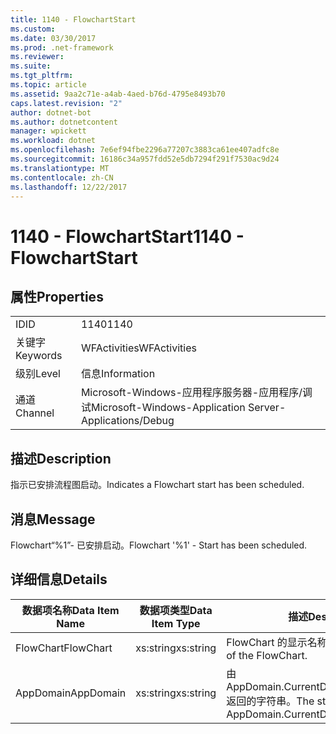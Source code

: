 ```yaml
---
title: 1140 - FlowchartStart
ms.custom: 
ms.date: 03/30/2017
ms.prod: .net-framework
ms.reviewer: 
ms.suite: 
ms.tgt_pltfrm: 
ms.topic: article
ms.assetid: 9aa2c71e-a4ab-4aed-b76d-4795e8493b70
caps.latest.revision: "2"
author: dotnet-bot
ms.author: dotnetcontent
manager: wpickett
ms.workload: dotnet
ms.openlocfilehash: 7e6ef94fbe2296a77207c3883ca61ee407adfc8e
ms.sourcegitcommit: 16186c34a957fdd52e5db7294f291f7530ac9d24
ms.translationtype: MT
ms.contentlocale: zh-CN
ms.lasthandoff: 12/22/2017
---
```

# <a name="1140---flowchartstart"></a><span data-ttu-id="c67b6-102">1140 - FlowchartStart</span><span class="sxs-lookup"><span data-stu-id="c67b6-102">1140 - FlowchartStart</span></span>
## <a name="properties"></a><span data-ttu-id="c67b6-103">属性</span><span class="sxs-lookup"><span data-stu-id="c67b6-103">Properties</span></span>  
  
|||  
|-|-|  
|<span data-ttu-id="c67b6-104">ID</span><span class="sxs-lookup"><span data-stu-id="c67b6-104">ID</span></span>|<span data-ttu-id="c67b6-105">1140</span><span class="sxs-lookup"><span data-stu-id="c67b6-105">1140</span></span>|  
|<span data-ttu-id="c67b6-106">关键字</span><span class="sxs-lookup"><span data-stu-id="c67b6-106">Keywords</span></span>|<span data-ttu-id="c67b6-107">WFActivities</span><span class="sxs-lookup"><span data-stu-id="c67b6-107">WFActivities</span></span>|  
|<span data-ttu-id="c67b6-108">级别</span><span class="sxs-lookup"><span data-stu-id="c67b6-108">Level</span></span>|<span data-ttu-id="c67b6-109">信息</span><span class="sxs-lookup"><span data-stu-id="c67b6-109">Information</span></span>|  
|<span data-ttu-id="c67b6-110">通道</span><span class="sxs-lookup"><span data-stu-id="c67b6-110">Channel</span></span>|<span data-ttu-id="c67b6-111">Microsoft-Windows-应用程序服务器-应用程序/调试</span><span class="sxs-lookup"><span data-stu-id="c67b6-111">Microsoft-Windows-Application Server-Applications/Debug</span></span>|  
  
## <a name="description"></a><span data-ttu-id="c67b6-112">描述</span><span class="sxs-lookup"><span data-stu-id="c67b6-112">Description</span></span>  
 <span data-ttu-id="c67b6-113">指示已安排流程图启动。</span><span class="sxs-lookup"><span data-stu-id="c67b6-113">Indicates a Flowchart start has been scheduled.</span></span>  
  
## <a name="message"></a><span data-ttu-id="c67b6-114">消息</span><span class="sxs-lookup"><span data-stu-id="c67b6-114">Message</span></span>  
 <span data-ttu-id="c67b6-115">Flowchart“%1”- 已安排启动。</span><span class="sxs-lookup"><span data-stu-id="c67b6-115">Flowchart '%1' - Start has been scheduled.</span></span>  
  
## <a name="details"></a><span data-ttu-id="c67b6-116">详细信息</span><span class="sxs-lookup"><span data-stu-id="c67b6-116">Details</span></span>  
  
|<span data-ttu-id="c67b6-117">数据项名称</span><span class="sxs-lookup"><span data-stu-id="c67b6-117">Data Item Name</span></span>|<span data-ttu-id="c67b6-118">数据项类型</span><span class="sxs-lookup"><span data-stu-id="c67b6-118">Data Item Type</span></span>|<span data-ttu-id="c67b6-119">描述</span><span class="sxs-lookup"><span data-stu-id="c67b6-119">Description</span></span>|  
|--------------------|--------------------|-----------------|  
|<span data-ttu-id="c67b6-120">FlowChart</span><span class="sxs-lookup"><span data-stu-id="c67b6-120">FlowChart</span></span>|<span data-ttu-id="c67b6-121">xs:string</span><span class="sxs-lookup"><span data-stu-id="c67b6-121">xs:string</span></span>|<span data-ttu-id="c67b6-122">FlowChart 的显示名称。</span><span class="sxs-lookup"><span data-stu-id="c67b6-122">The display name of the FlowChart.</span></span>|  
|<span data-ttu-id="c67b6-123">AppDomain</span><span class="sxs-lookup"><span data-stu-id="c67b6-123">AppDomain</span></span>|<span data-ttu-id="c67b6-124">xs:string</span><span class="sxs-lookup"><span data-stu-id="c67b6-124">xs:string</span></span>|<span data-ttu-id="c67b6-125">由 AppDomain.CurrentDomain.FriendlyName 返回的字符串。</span><span class="sxs-lookup"><span data-stu-id="c67b6-125">The string returned by AppDomain.CurrentDomain.FriendlyName.</span></span>|
